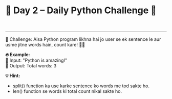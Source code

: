 <h1>📢 Day 2 – Daily Python Challenge 🐍 </h1> <br> <hr>

🚀 Challenge: Aisa Python program likhna hai jo user se ek sentence le aur usme jitne words hain, count kare! 🔢💡   <br>

<b>🔥 Example:  </b> <br>
📌 Input: "Python is amazing!"   <br>
📌 Output: Total words: 3   <br>

<b>💡 Hint: </b> <br>
- split() function ka use karke sentence ko words me tod sakte ho.   <br>
- len() function se words ki total count nikal sakte ho.  <br>

